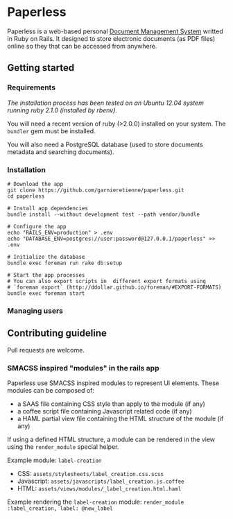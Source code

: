 # Paperless

Paperless is a web-based personal [Document Management System](http://en.wikipedia.org/wiki/Document_management_system) writted in Ruby on Rails.
It designed to store electronic documents (as PDF files) online so they that can be accessed from anywhere.

## Getting started

### Requirements

_The installation process has been tested on an Ubuntu 12.04 system running ruby 2.1.0 (installed by rbenv)._

You will need a recent version of ruby (>2.0.0) installed on your system.
The `bundler` gem must be installed.

You will also need a PostgreSQL database (used to store documents metadata and searching documents).

### Installation

```
# Download the app
git clone https://github.com/garnieretienne/paperless.git
cd paperless

# Install app dependencies
bundle install --without development test --path vendor/bundle

# Configure the app
echo "RAILS_ENV=production" > .env
echo "DATABASE_ENV=postgres://user:password@127.0.0.1/paperless" >> .env

# Initialize the database
bundle exec foreman run rake db:setup

# Start the app processes
# You can also export scripts in  different export formats using
# `foreman export` (http://ddollar.github.io/foreman/#EXPORT-FORMATS)
bundle exec foreman start
```

### Managing users

## Contributing guideline

Pull requests are welcome.

### SMACSS inspired "modules" in the rails app

Paperless use SMACSS inspired modules to represent UI elements.
These modules can be composed of:

* a SAAS file containing CSS style than apply to the module (if any)
* a coffee script file containing Javascript related code (if any)
* a HAML partial view file containing the HTML structure of the module (if any)

If using a defined HTML structure, a module can be rendered in the view using
the `render_module` special helper.

Example module: `label-creation`

* CSS: `assets/stylesheets/label_creation.css.scss`
* Javascript: `assets/javascripts/label_creation.js.coffee`
* HTML: `assets/views/modules/_label_creation.html.haml`

Example rendering the `label-creation` module:
`render_module :label_creation, label: @new_label`

